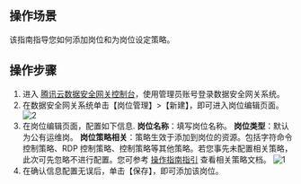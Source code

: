 ## 操作场景
该指南指导您如何添加岗位和为岗位设定策略。



## 操作步骤

1. 进入 [腾讯云数据安全网关控制台](https://console.cloud.tencent.com/cds/dasb)，使用管理员账号登录数据安全网关系统。
2. 在数据安全网关系统单击【岗位管理】>【新建】，即可进入岗位编辑页面。
![2](https://main.qcloudimg.com/raw/0ee6479ff6a8f3d63e1aa4bc91f7a9ac.png)
3. 在岗位编辑页面，配置如下信息.
**岗位名称**：填写岗位名称。
**岗位类型**：默认为公有运维岗。
**岗位策略相关**：策略生效于添加到岗位的资源。包括字符命令控制策略、RDP 控制策略、控制策略等其他策略。若您事先未配置相关策略，此次可先忽略不进行配置。您可参考 [操作指南指引](https://cloud.tencent.com/document/product/1025/32032#.E7.AD.96.E7.95.A5.E9.85.8D.E7.BD.AE) 查看相关策略文档。
![1](https://main.qcloudimg.com/raw/8579291f9b74190f6ca0b2c76f9a5fe3.png)
5. 在确认信息配置无误后，单击【保存】，即可添加该岗位。
